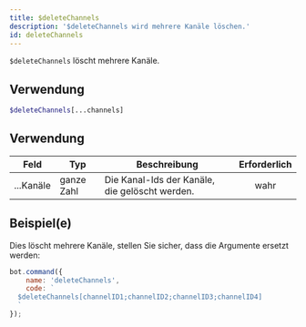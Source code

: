 ```yaml
---
title: $deleteChannels
description: '$deleteChannels wird mehrere Kanäle löschen.'
id: deleteChannels
---
```


`$deleteChannels` löscht mehrere Kanäle.

## Verwendung

```php
$deleteChannels[...channels]
```

## Verwendung

| Feld      | Typ        | Beschreibung                                   | Erforderlich |
| --------- | ---------- | ---------------------------------------------- |:------------:|
| ...Kanäle | ganze Zahl | Die Kanal-Ids der Kanäle, die gelöscht werden. |     wahr     |

## Beispiel(e)

Dies löscht mehrere Kanäle, stellen Sie sicher, dass die Argumente ersetzt werden:

```javascript
bot.command({
    name: 'deleteChannels',
    code: `
  $deleteChannels[channelID1;channelID2;channelID3;channelID4]
  `
});
```
